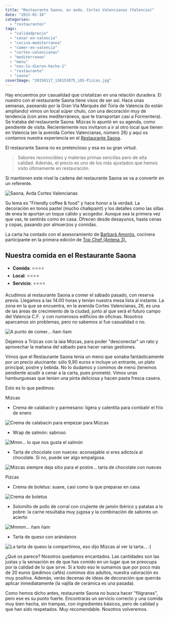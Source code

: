 ```yaml
---
title: "Restaurante Saona, en avda. Cortes Valencianas (Valencia)"
date: "2015-01-18"
categories:
  - "restaurantes"
tags:
  - "calidadprecio"
  - "cenar-en-valencia"
  - "cocina-mediterranea"
  - "comer-en-valencia"
  - "cortes-valencianas"
  - "mediterraneo"
  - "menu"
  - "nos-lo-dieron-hecho-2"
  - "restaurante"
  - "saona"
coverImage: "20150117_130153075_iOS-Pizcas.jpg"
---
```


Hay encuentros por casualidad que cristalizan en una relación duradera. El nuestro con el restaurante Saona tiene visos de ser así. Hace unas semanas, paseando por la Gran Vía Marqués del Túria de Valencia (lo están ampliando) vimos un local súper chulo, con una decoración muy de tendencia (con aires mediterráneos, que te transportan casi a Formentera). Se trataba del restaurante Saona. Mizcas lo apuntó en su agenda, como pendiente de visita. Recientemente nos invitaron a ir al otro local que tienen en Valencia (en la avenida Cortes Valencianas, número 26) y aquí os contamos nuestra experiencia en el [Restaurante Saona](https://www.facebook.com/SaonaVlc?fref=ts "Página de facebook Restaurantes Saona").

El restaurante Saona no es pretencioso y esa es su gran virtud.

> Sabores reconocibles y materias primas sencillas pero de alta calidad. Además, el precio es uno de los más ajustados que hemos visto últimamente en restauración.

Si mantienen este nivel la cadena del restaurante Saona se va a convertir en un referente.

![Saona, Avda Cortes Valencianas](images/20150117_125929507_iOS-Pizcas.jpg)

Su lema es "Friendly coffee & food" y hace honor a la verdad. La decoración en tonos pastel (mucho chalkpaint) y los detalles como las sillas de enea le aportan un toque cálido y acogedor. Aunque sea la primera vez que vas, te sentirás como en casa. Ofrecen desde desayunos, hasta cenas y copas, pasando por almuerzos y comidas.

La carta ha contado con el asesoramiento de [Barbará Amorós](http://cateringbtc.com/ "Blog Barbará Amorós, Bárbara te cocina"), cocinera participante en la primera edición de [Top Chef (Antena 3).](http://www.antena3.com/programas/top-chef/ "Programa Top Chef, Antena 3")

## Nuestra comida en el Restaurante Saona

- **Comida**: ⭐⭐⭐⭐
- **Local**: ⭐⭐⭐⭐
- **Servicio**: ⭐⭐⭐⭐

Acudimos al restaurante Saona a comer el sábado pasado, con reserva previa. Llegamos a las 14.00 horas y tenían nuestra mesa lista al instante. La zona en la que se encuentra, en la avenida Cortes Valencianas, 26, es una de las áreas de crecimiento de la ciudad, junto al que será el futuro campo del Valencia C.F.  y con numerosos edificios de oficinas. Nosotros aparcamos sin problemas, pero no sabemos si fue casualidad o no.

![A punto de comer... ñam ñam](images/20150117_130153075_iOS-Pizcas.jpg)

Dejamos a Trizcas con la iaia Mizcas, para poder "desconectar" un rato y aprovechar la mañana del sábado para hacer varias gestiones.

Vimos que el Restaurante Saona tenía un menú que sonaba fantásticamente por un precio alucinante: sólo 9,90 euros e incluye un entrante, un plato principal, postre y bebida. No lo dudamos y comimos de menú (tenemos pendiente acudir a cenar a la carta, pues promete). Vimos unas hamburguesas que tenían una pinta deliciosa y hacen pasta fresca casera.

Esto es lo que pedimos:

Mizcas

- Crema de calabacín y parmesano: ligera y calentita para combatir el frío de enero

![Crema de calabacín para empezar para Mizcas](images/IMG_20150117_141506-Pizcas.jpg)

- Wrap de salmón: sabroso

![Mmm... lo que nos gusta el salmón](images/IMG_20150117_143000-Pizcas.jpg)

- Tarta de chocolate con nueces: aconsejable si eres adicto/a al chocolate. Si no, puede ser algo empalgosa.

![Mizcas siempre deja sitio para el postre... tarta de chocolate con nueces](images/20150117_134615464_iOS-Pizcas.jpg)

Pizcas

- Crema de boletus: suave, casi como la que preparas en casa

![Crema de boletus](images/20150117_131444514_iOS-Pizcas1.jpg)

- Solomillo de pollo de corral con crujiente de jamón ibérico y patatas a lo pobre: la carne resultaba muy jugosa y la combinación de sabores un acierto

![Mmmm... ñam ñam](images/20150117_133009275_iOS-Pizcas.jpg)

- Tarta de queso con arándanos

![La tarta de queso la compartimos, eso dijo Mizcas al ver la tarta... :)](images/20150117_134558505_iOS-Pizcas.jpg)

¿Qué os parece? Nosotros quedamos encantados. Las cantidades son las justas y la sensación es de que has comido en un lugar que se preocupa por la calidad de lo que sirve. Si a todo eso le sumamos que por poco más de 20 euros (pedimos cafés) comimos dos adultos, nuestra valoración es muy positiva. Además, verás decenas de ideas de decoración que querrás aplicar inmediatamente (la vajilla de cerámica es una pasada).

Como hemos dicho antes, restaurante Saona no busca hacer "filigranas", pero ese es su punto fuerte. Encontrarás un servicio correcto y una comida muy bien hecha, sin trampas, con ingredientes básicos, pero de calidad y que han sido respetados. Muy recomendable. Nosotros volveremos.

